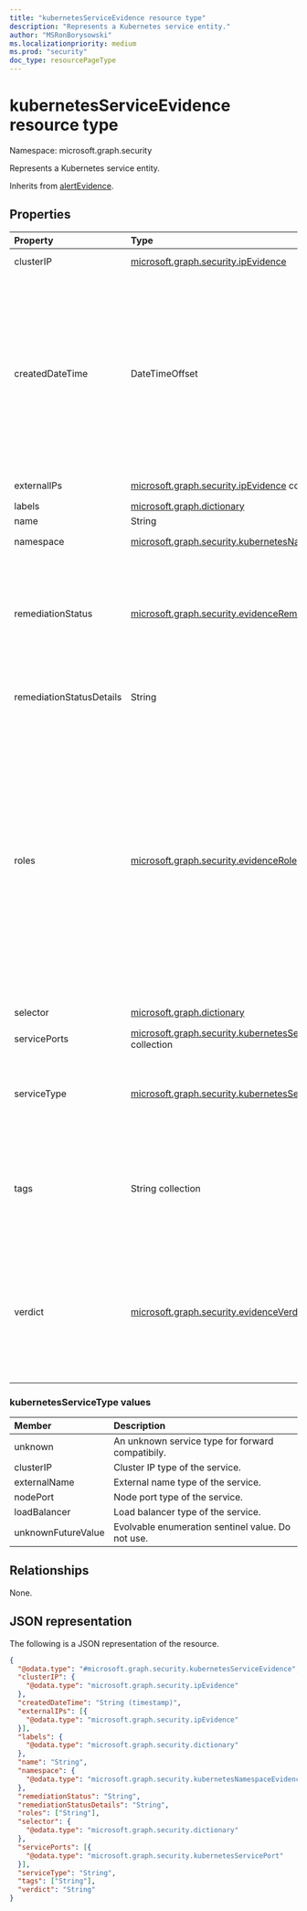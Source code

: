 ```yaml
---
title: "kubernetesServiceEvidence resource type"
description: "Represents a Kubernetes service entity."
author: "MSRonBorysowski"
ms.localizationpriority: medium
ms.prod: "security"
doc_type: resourcePageType
---
```


# kubernetesServiceEvidence resource type

Namespace: microsoft.graph.security

Represents a Kubernetes service entity.

Inherits from [alertEvidence](../resources/security-alertevidence.md).

## Properties

|Property|Type|Description|
|:---|:---|:---|
|clusterIP|[microsoft.graph.security.ipEvidence](./security-ipevidence.md)|The service cluster IP.|
|createdDateTime|DateTimeOffset|The date and time when the evidence was created and added to the alert. The Timestamp type represents date and time information using ISO 8601 format and is always in UTC time. For example, midnight UTC on Jan 1, 2014 is `2014-01-01T00:00:00Z`. Inherited from [alertEvidence](../resources/security-alertevidence.md). |
|externalIPs|[microsoft.graph.security.ipEvidence](./security-ipevidence.md) collection|The service external IPs.|
|labels|[microsoft.graph.dictionary](./dictionary.md)|The service labels.|
|name|String|The service name.|
|namespace|[microsoft.graph.security.kubernetesNamespaceEvidence](./security-kubernetesnamespaceevidence.md)|The service namespace.|
|remediationStatus|[microsoft.graph.security.evidenceRemediationStatus](../resources/security-alertevidence.md#evidenceremediationstatus-values)|Status of the remediation action taken. The possible values are: `none`, `remediated`, `prevented`, `blocked`, `notFound`, `unknownFutureValue`. Inherited from [alertEvidence](../resources/security-alertevidence.md).|
|remediationStatusDetails|String|Details about the remediation status. Inherited from [alertEvidence](../resources/security-alertevidence.md).|
|roles|[microsoft.graph.security.evidenceRole](../resources/security-alertevidence.md#evidencerole-values) collection|One or more roles that an evidence entity represents in an alert. For example, an IP address that is associated with an attacker has the evidence role `Attacker`. Possible values are: `unknown`, `contextual`, `scanned`, `source`, `destination`, `created`, `added`, `compromised`, `edited`, `attacked`, `attacker`, `commandAndControl`, `loaded`, `suspicious`, `policyViolator`, `unknownFutureValue`. Inherited from [alertEvidence](../resources/security-alertevidence.md).|
|selector|[microsoft.graph.dictionary](./dictionary.md)|The service selector.|
|servicePorts|[microsoft.graph.security.kubernetesServicePort](./security-kubernetesserviceport.md) collection|The list of service ports.|
|serviceType|[microsoft.graph.security.kubernetesServiceType](#kubernetesservicetype-values)|The service type. Possible values are: `unknown`, `clusterIP`, `externalName`, `nodePort`, `loadBalancer`, `unknownFutureValue`.|
|tags|String collection|Array of custom tags associated with an evidence instance. For example, to denote a group of devices or high value assets. Inherited from [alertEvidence](../resources/security-alertevidence.md).|
|verdict|[microsoft.graph.security.evidenceVerdict](../resources/security-alertevidence.md#evidenceverdict-values)|The decision reached by automated investigation. The possible values are: `unknown`, `suspicious`, `malicious`, `noThreatsFound`, `unknownFutureValue`. Inherited from [alertEvidence](../resources/security-alertevidence.md).|

### kubernetesServiceType values 

| Member                     | Description                                      |
| :--------------------------| :------------------------------------------------|
| unknown                    | An unknown service type for forward compatibily. |
| clusterIP                  | Cluster IP type of the service.                  |
| externalName               | External name type of the service.               |
| nodePort                   | Node port type of the service.                   |
| loadBalancer               | Load balancer type of the service.               |
| unknownFutureValue         | Evolvable enumeration sentinel value. Do not use.|


## Relationships

None.

## JSON representation

The following is a JSON representation of the resource.
<!-- {
  "blockType": "resource",
  "@odata.type": "microsoft.graph.security.kubernetesServiceEvidence"
}
-->
``` json
{
  "@odata.type": "#microsoft.graph.security.kubernetesServiceEvidence",
  "clusterIP": {
    "@odata.type": "microsoft.graph.security.ipEvidence"
  },
  "createdDateTime": "String (timestamp)",
  "externalIPs": [{
    "@odata.type": "microsoft.graph.security.ipEvidence"
  }],
  "labels": {
    "@odata.type": "microsoft.graph.security.dictionary"
  },
  "name": "String",
  "namespace": {
    "@odata.type": "microsoft.graph.security.kubernetesNamespaceEvidence"
  },
  "remediationStatus": "String",
  "remediationStatusDetails": "String",
  "roles": ["String"],
  "selector": {
    "@odata.type": "microsoft.graph.security.dictionary"
  },
  "servicePorts": [{
    "@odata.type": "microsoft.graph.security.kubernetesServicePort"
  }],
  "serviceType": "String",
  "tags": ["String"],
  "verdict": "String"
}
```
